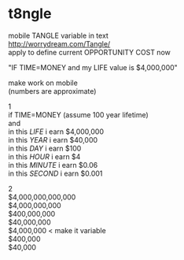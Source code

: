 # t8ngle
mobile TANGLE variable in text  
http://worrydream.com/Tangle/  
apply to define current OPPORTUNITY COST now  
  
"IF TIME=MONEY and my LIFE value is $4,000,000"  

make work on mobile  
(numbers are approximate)   
  
1  
if TIME=MONEY (assume 100 year lifetime)  
and  
in this *LIFE* i earn $4,000,000  
in this *YEAR* i earn $40,000  
in this *DAY* i earn $100  
in this *HOUR* i earn $4  
in this *MINUTE* i earn $0.06  
in this *SECOND* i earn $0.001  
   
2  
$4,000,000,000,000  
$4,000,000,000  
$400,000,000  
$40,000,000  
$4,000,000 < make it variable  
$400,000  
$40,000  

